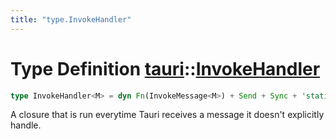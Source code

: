 ```yaml
---
title: "type.InvokeHandler"
---
```


# Type Definition [tauri](/docs/api/rust/tauri/index.html)::​[InvokeHandler](/docs/api/rust/tauri/)

```rs
type InvokeHandler<M> = dyn Fn(InvokeMessage<M>) + Send + Sync + 'static;
```

A closure that is run everytime Tauri receives a message it doesn't explicitly handle.
